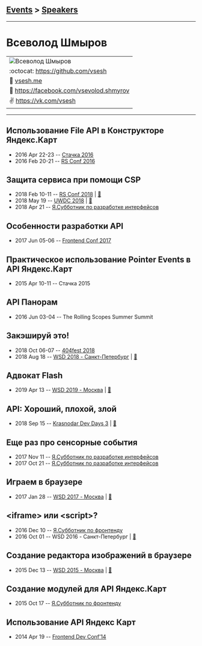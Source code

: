 ## [Events](../README.md) > [Speakers](../speakers.md)
---

# Всеволод Шмыров

| |
| --- |
| ![Всеволод Шмыров](https://avatars.io/facebook/vsevolod.shmyrov/large)
| :octocat:  [https:&#x2F;&#x2F;github.com&#x2F;vsesh](https://github.com/vsesh)
| :page_facing_up:  [vsesh.me](vsesh.me)
| :blue_book:  [https:&#x2F;&#x2F;facebook.com&#x2F;vsevolod.shmyrov](https://facebook.com/vsevolod.shmyrov)
| :v:  [https:&#x2F;&#x2F;vk.com&#x2F;vsesh](https://vk.com/vsesh)

---
## Использование File API в Конструкторе Яндекс.Карт
- 2016 Apr 22-23 -- [Стачка 2016](https://www.youtube.com/watch?v=WCY7dE7ASdY&list=PL8EJzNcJZNp19Edpjwv-8eHWdm3RpLsNI&index=39&t=0s)    
- 2016 Feb 20-21 -- [RS Conf 2016](https://www.youtube.com/watch?v=VeaRqoJGnWY)    
## Защита сервиса при помощи CSP
- 2018 Feb 10-11 -- [RS Conf 2018](https://youtu.be/W41Pn9gimYw)  | [:notebook:](https://drive.google.com/file/d/1whGimZU-8h1Ham6tK_G1ZxAGUM-SSHE3/view)  
- 2018 May 19 -- [UWDC 2018](https://www.youtube.com/watch?v=WFfYF2Q8ihU)  | [:notebook:](https://2018.uwdc.ru/storage/lectures/presentaions/nBM4K3Wuerx8aUhHdZTj1oJ2M3eKrrtjIhvz6HYF.pptx)  
- 2018 Apr 21 -- [Я.Субботник по разработке интерфейсов](https://events.yandex.ru/lib/talks/5744/)    
## Особенности разработки API
- 2017 Jun 05-06 -- [Frontend Conf 2017](https://www.youtube.com/watch?v=pYlsHDzaiOo)    
## Практическое использование Pointer Events в API Яндекс.Карт
- 2015 Apr 10-11 -- Стачка 2015    
## API Панорам
- 2016 Jun 03-04 -- The Rolling Scopes Summer Summit    
## Закэшируй это!
- 2018 Oct 06-07 -- [404fest 2018](https://www.youtube.com/watch?v=FeAasDP9SUc)    
- 2018 Aug 18 -- [WSD 2018 - Санкт-Петербург](https://www.youtube.com/watch?v=JQrweUtfI80)  | [:notebook:](https://wsd.events/2018/08/18/pres/cache-it.pdf)  
## Адвокат Flash
- 2019 Apr 13 -- [WSD 2019 - Москва](https://www.youtube.com/watch?v=p19GIgdJmmg)  | [:notebook:](https://wsd.events/2019/04/13/pres/flash-advocate.pdf)  
## API: Хороший, плохой, злой
- 2018 Sep 15 -- [Krasnodar Dev Days 3](https://www.youtube.com/watch?v=ZhgPcOUr3O0)  | [:notebook:](https://yadi.sk/i/UiAi_0kWTtWX1g)  
## Еще раз про сенсорные события
- 2017 Nov 11 -- [Я.Субботник по разработке интерфейсов](https://events.yandex.ru/lib/talks/5212/)    
- 2017 Oct 21 -- [Я.Субботник по разработке интерфейсов](https://events.yandex.ru/lib/talks/5111/)    
## Играем в браузере
- 2017 Jan 28 -- [WSD 2017 - Москва](https://www.youtube.com/watch?v=Cq1nXEgMiRI)  | [:notebook:](https://wsd.events/2017/01/28/pres/browser-games/)  
## &lt;iframe&gt; или &lt;script&gt;?
- 2016 Dec 10 -- [Я.Субботник по фронтенду](https://events.yandex.ru/lib/talks/4258/)    
- 2016 Oct 01 -- WSD 2016 - Санкт-Петербург  | [:notebook:](https://wsd.events/2016/10/01/pres/iframe-or-script.pdf)  
## Создание редактора изображений в браузере
- 2015 Dec 13 -- [WSD 2015 - Москва](https://www.youtube.com/watch?v=xT6eBk_Wr7c)  | [:notebook:](https://wsd.events/2015/12/13/pres/image-editor.pdf)  
## Создание модулей для API Яндекс.Карт
- 2015 Oct 17 -- [Я.Субботник по фронтенду](https://events.yandex.ru/lib/talks/3213/)    
## Использование API Яндекс Карт
- 2014 Apr 19 -- [Frontend Dev Conf’14](https://www.youtube.com/watch?v=J1ngKr6V8eA)    
